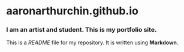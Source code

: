 # aaronarthurchin.github.io

### I am an artist and student. This is my portfolio site.

This is a *README* file for my repository. It is written using **Markdown**.
